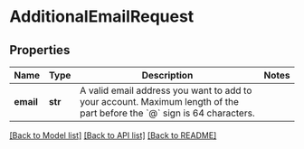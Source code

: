 # AdditionalEmailRequest

## Properties
Name | Type | Description | Notes
------------ | ------------- | ------------- | -------------
**email** | **str** | A valid email address you want to add to your account. Maximum length of the part before the &#x60;@&#x60; sign is 64 characters. | 

[[Back to Model list]](../README.md#documentation-for-models) [[Back to API list]](../README.md#documentation-for-api-endpoints) [[Back to README]](../README.md)


